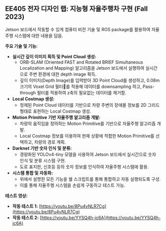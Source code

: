 ## EE405 전자 디자인 랩: 지능형 자율주행차 구현 (Fall 2023)

Jetson 보드에서 작동할 수 있게 컴퓨터 비전 기술 및 ROS package를 활용하여 자율주행 시스템에 대한 내용을 담음.

**주요 기술 및 기능:**

* **실시간 깊이 이미지 획득 및 Point Cloud 생성:**
    * ORB-SLAM (Oriented FAST and Rotated BRIEF Simultaneous Localization and Mapping) 알고리즘을 Jetson 보드에서 실행하여 실시간으로 주변 환경에 대한 depth image 획득.
    * 깊이 이미지(Depth Image)를 입력받아 3D Point Cloud를 생성하고, 0.08m 크기의 Voxel Grid 필터를 적용해 데이터를 downsampling 하고, Pass-through 필터를 적용하여 z축의 필요없는 데이터를 제거함.
* **Local Costmap 생성:**
    * 정제된 Point Cloud 데이터를 기반으로 차량 주변의 장애물 정보를 2D 그리드 형태로 표현하는 Local Costmap 생성.
* **Motion Primitive 기반 자율주행 알고리즘 개발:**
    * 차량의 움직임을 정의하는 Motion Primitive를 기반으로 자율주행 알고리즘 개발.
    * Local Costmap 정보를 이용하여 현재 상황에 적합한 Motion Primitive를 선택하고, 차량의 경로 계획.
* **Darknet 기반 숫자 인식 및 분류:**
    * 경량화된 YOLOv4-tiny 모델을 사용하여 Jetson 보드에서 실시간으로 숫자 인식 및 분류 시스템 구현.
    * 도로 표지판, 신호등 등의 숫자 정보를 인식하여 자율주행 시스템에 활용.
* **시스템 통합 및 자동화:**
    * 위에서 설명한 모든 기능을 쉘 스크립트를 통해 통합하고 자동 실행되도록 구성.
    * 이를 통해 자율주행 시스템을 손쉽게 구동하고 테스트 가능.

**테스트 영상:**

* **작동 테스트 1:** [https://youtu.be/8Pu4vNLR7Cg](https://youtu.be/8Pu4vNLR7Cg)
* **작동 테스트 2:** [https://youtu.be/YYSQ4h-jc6A](https://youtu.be/YYSQ4h-jc6A)
